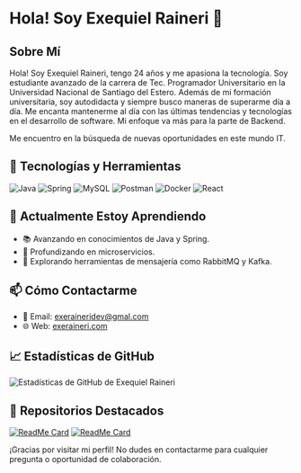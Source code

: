 # Hola! Soy Exequiel Raineri 👋

## Sobre Mí

Hola! Soy Exequiel Raineri, tengo 24 años y me apasiona la tecnología.
Soy estudiante avanzado de la carrera de Tec. Programador Universitario en la Universidad Nacional de Santiago del Estero. Además de mi formación universitaria, soy autodidacta y siempre busco maneras de superarme día a día. Me encanta mantenerme al día con las últimas tendencias y tecnologías en el desarrollo de software. Mi enfoque va más para la parte de Backend.

Me encuentro en la búsqueda de nuevas oportunidades en este mundo IT.

## 🚀 Tecnologías y Herramientas

![Java](https://img.shields.io/badge/-Java-007396?style=flat&logo=java&logoColor=white)
![Spring](https://img.shields.io/badge/-Spring-6DB33F?style=flat&logo=spring&logoColor=white)
![MySQL](https://img.shields.io/badge/-MySQL-4479A1?style=flat&logo=mysql&logoColor=white)
![Postman](https://img.shields.io/badge/-Postman-FF6C37?style=flat&logo=postman&logoColor=white)
![Docker](https://img.shields.io/badge/-Docker-2496ED?style=flat&logo=docker&logoColor=white)
![React](https://img.shields.io/badge/-React-61DAFB?style=flat&logo=react&logoColor=black)

## 🌱 Actualmente Estoy Aprendiendo

- 📚 Avanzando en conocimientos de Java y Spring.
- 🔄 Profundizando en microservicios.
- 📨 Explorando herramientas de mensajería como RabbitMQ y Kafka.

## 📫 Cómo Contactarme

- 📧 Email: [exeraineridev@gmal.com](mailto:exeraneridev@gmail.com)
- 🌐 Web: [exeraineri.com](https://www.exeraineri.com)

## 📈 Estadísticas de GitHub

![Estadísticas de GitHub de Exequiel Raineri](https://github-readme-stats.vercel.app/api?username=exequielraineri&show_icons=true&theme=radical)

## 📌 Repositorios Destacados

[![ReadMe Card](https://github-readme-stats.vercel.app/api/pin/?username=exequielraineri&repo=Portfolio&theme=radical)](https://github.com/exequielraineri/Portfolio)
[![ReadMe Card](https://github-readme-stats.vercel.app/api/pin/?username=exequielraineri&repo=Inmobiliaria-Fontend&theme=radical)](https://github.com/exequielraineri/Inmobiliaria-Fontend)

¡Gracias por visitar mi perfil! No dudes en contactarme para cualquier pregunta o oportunidad de colaboración.
